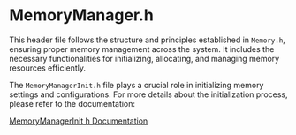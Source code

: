 # MemoryManager.h


This header file follows the structure and principles established in `Memory.h`, ensuring proper memory management across the system. It includes the necessary functionalities for initializing, allocating, and managing memory resources efficiently.

The `MemoryManagerInit.h` file plays a crucial role in initializing memory settings and configurations. For more details about the initialization process, please refer to the documentation:

[MemoryManagerInit h Documentation](https://github.com/we-make-software/how-to-get-your-attention.com/blob/main/MemoryManagerInit.h.md)

